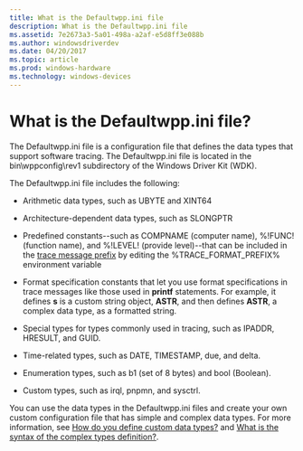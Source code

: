 ```yaml
---
title: What is the Defaultwpp.ini file
description: What is the Defaultwpp.ini file
ms.assetid: 7e2673a3-5a01-498a-a2af-e5d8ff3e088b
ms.author: windowsdriverdev
ms.date: 04/20/2017
ms.topic: article
ms.prod: windows-hardware
ms.technology: windows-devices
---
```


# What is the Defaultwpp.ini file?


The Defaultwpp.ini file is a configuration file that defines the data types that support software tracing. The Defaultwpp.ini file is located in the bin\\wppconfig\\rev1 subdirectory of the Windows Driver Kit (WDK).

The Defaultwpp.ini file includes the following:

-   Arithmetic data types, such as UBYTE and XINT64

-   Architecture-dependent data types, such as SLONGPTR

-   Predefined constants--such as COMPNAME (computer name), %!FUNC! (function name), and %!LEVEL! (provide level)--that can be included in the [trace message prefix](trace-message-prefix.md) by editing the %TRACE\_FORMAT\_PREFIX% environment variable

-   Format specification constants that let you use format specifications in trace messages like those used in **printf** statements. For example, it defines **s** is a custom string object, **ASTR**, and then defines **ASTR**, a complex data type, as a formatted string.

-   Special types for types commonly used in tracing, such as IPADDR, HRESULT, and GUID.

-   Time-related types, such as DATE, TIMESTAMP, due, and delta.

-   Enumeration types, such as b1 (set of 8 bytes) and bool (Boolean).

-   Custom types, such as irql, pnpmn, and sysctrl.

You can use the data types in the Defaultwpp.ini files and create your own custom configuration file that has simple and complex data types. For more information, see [How do you define custom data types?](how-do-you-define-custom-data-types-.md) and [What is the syntax of the complex types definition?](what-is-the-syntax-of-the-complex-types-definition-.md).
